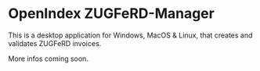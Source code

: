 # OpenIndex ZUGFeRD-Manager

This is a desktop application for Windows, MacOS & Linux, that creates and validates ZUGFeRD invoices.

More infos coming soon.
